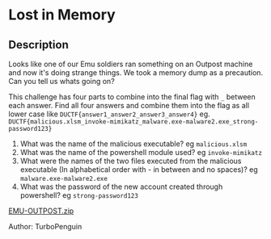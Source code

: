 # Lost in Memory

## Description

Looks like one of our Emu soldiers ran something on an Outpost machine and now it's doing strange things.
We took a memory dump as a precaution. Can you tell us whats going on?

This challenge has four parts to combine into the final flag with `_` between each answer.
Find all four answers and combine them into the flag as all lower case like `DUCTF{answer1_answer2_answer3_answer4}`
eg. `DUCTF{malicious.xlsm_invoke-mimikatz_malware.exe-malware2.exe_strong-password123}`

1. What was the name of the malicious executable? eg `malicious.xlsm`
2. What was the name of the powershell module used? eg `invoke-mimikatz`
3. What were the names of the two files executed from the malicious executable (In alphabetical order with - in between and no spaces)? eg `malware.exe-malware2.exe`
4. What was the password of the new account created through powershell? eg `strong-password123`

[EMU-OUTPOST.zip](https://de7bceb817b6cbd6d9a60e44161e82eb.r2.cloudflarestorage.com/ductf-challenge-files-2024/lost-in-memory/EMU-OUTPOST.zip?X-Amz-Algorithm=AWS4-HMAC-SHA256&X-Amz-Credential=f51b2e650f7f017b0d19f07856002667%2F20240702%2Fauto%2Fs3%2Faws4_request&X-Amz-Date=20240702T093312Z&X-Amz-Expires=604800&X-Amz-SignedHeaders=host&X-Amz-Signature=e0539bfa6b83777dc6f85d8e15a08cb0b536c2a895e27b4c07abe4507f99af7f)

Author: TurboPenguin


